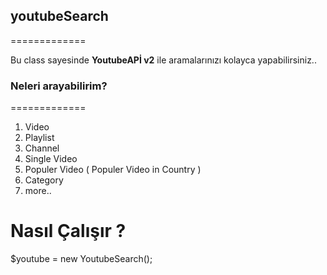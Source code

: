 ## youtubeSearch
=============

Bu class sayesinde **YoutubeAPİ v2** ile aramalarınızı kolayca yapabilirsiniz..

### Neleri arayabilirim?
=============

1. Video
2. Playlist
3. Channel
4. Single Video
5. Populer Video ( Populer Video in Country )
6. Category
7. more..



Nasıl Çalışır ?
=============

$youtube = new YoutubeSearch();
